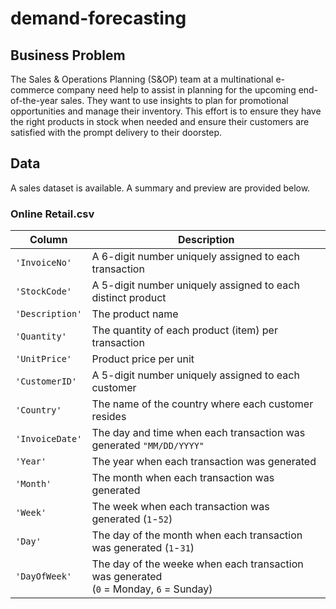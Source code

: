 # demand-forecasting

## Business Problem
The Sales & Operations Planning (S&OP) team at a multinational e-commerce company need help to assist in planning for the upcoming end-of-the-year sales. They want to use insights to plan for promotional opportunities and manage their inventory. This effort is to ensure they have the right products in stock when needed and ensure their customers are satisfied with the prompt delivery to their doorstep.

## Data
A sales dataset is available. A summary and preview are provided below.

### Online Retail.csv

| Column     | Description              |
|------------|--------------------------|
| `'InvoiceNo'` | A 6-digit number uniquely assigned to each transaction |
| `'StockCode'` | A 5-digit number uniquely assigned to each distinct product |
| `'Description'` | The product name |
| `'Quantity'` | The quantity of each product (item) per transaction |
| `'UnitPrice'` | Product price per unit |
| `'CustomerID'` | A 5-digit number uniquely assigned to each customer |
| `'Country'` | The name of the country where each customer resides |
| `'InvoiceDate'` | The day and time when each transaction was generated `"MM/DD/YYYY"` |
| `'Year'` | The year when each transaction was generated |
| `'Month'` | The month when each transaction was generated |
| `'Week'` | The week when each transaction was generated (`1`-`52`) |
| `'Day'` | The day of the month when each transaction was generated (`1`-`31`) |
| `'DayOfWeek'` | The day of the weeke when each transaction was generated <br>(`0` = Monday, `6` = Sunday) |
